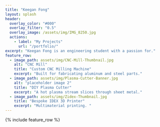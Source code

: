 ```yaml
---
title: "Keegan Fong"
layout: splash
header:
  overlay_color: "#000"
  overlay_filter: "0.5"
  overlay_image: /assets/img/IMG_8250.jpg
  actions:
    - label: "My Projects"
      url: "/portfolio/"
excerpt: "Keegan Fong is an engineering student with a passion for."
feature_row:
  - image_path: assets/img/CNC-Mill-Thumbnail.jpg
    alt: "CNC Mill"
    title: "Custom CNC Milling Machine"
    excerpt: "Built for fabricating aluminum and steel parts."
  - image_path: assets/img/Plasma-Cutter-Banner.jpg
    alt: "placeholder image 2"
    title: "DIY Plasma Cutter"
    excerpt: "A hot plasma stream slices through sheet metal."
  - image_path: assets/img/Zidex-Thumbnail.jpg
    title: "Bespoke IDEX 3D Printer"
    excerpt: "Multimaterial printing. "
---
```


{% include feature_row %}

